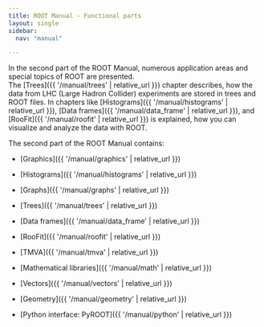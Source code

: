 ```yaml
---
title: ROOT Manual - Functional parts
layout: single
sidebar:
  nav: "manual"

---
```


In the second part of the ROOT Manual, numerous application areas and special topics of ROOT are presented.<br>
The [Trees]({{ '/manual/trees' | relative_url }}) chapter describes, how the data from LHC (Large Hadron Collider) experiments are stored in trees and ROOT files.
In chapters like [Histograms]({{ '/manual/histograms' | relative_url }}), [Data frames]({{ '/manual/data_frame' | relative_url }}), and [RooFit]({{ '/manual/roofit' | relative_url }}) is explained, how you can visualize and analyze the data with ROOT.

The second part of the ROOT Manual contains:

- [Graphics]({{ '/manual/graphics' | relative_url }})

- [Histograms]({{ '/manual/histograms' | relative_url }})

- [Graphs]({{ '/manual/graphs' | relative_url }})

- [Trees]({{ '/manual/trees' | relative_url }})

- [Data frames]({{ '/manual/data_frame' | relative_url }})

- [RooFit]({{ '/manual/roofit' | relative_url }})

- [TMVA]({{ '/manual/tmva' | relative_url }})

- [Mathematical libraries]({{ '/manual/math' | relative_url }})

- [Vectors]({{ '/manual/vectors' | relative_url }})

- [Geometry]({{ '/manual/geometry' | relative_url }})

- [Python interface: PyROOT]({{ '/manual/python' | relative_url }})
